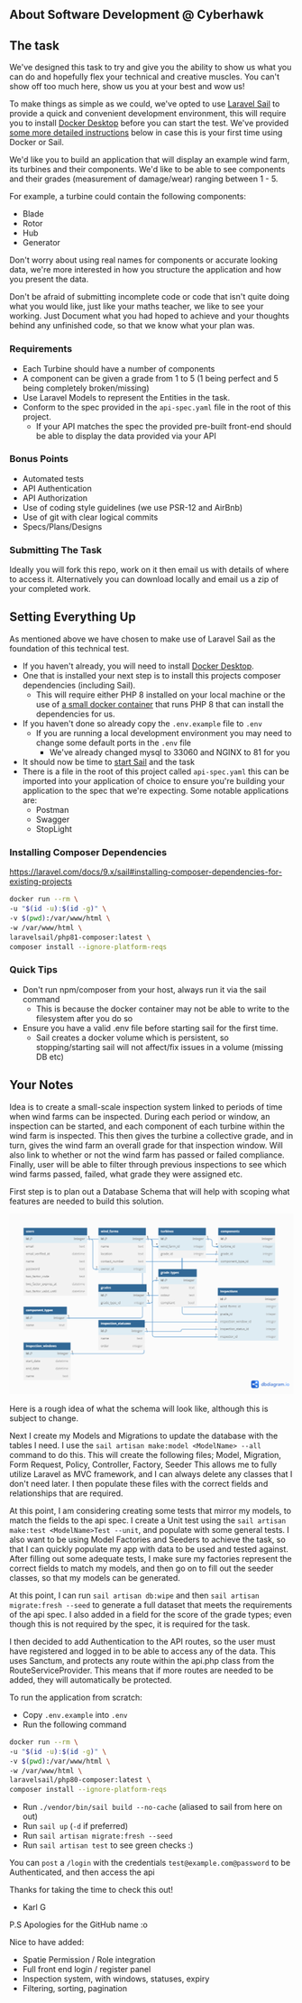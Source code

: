 ## About Software Development @ Cyberhawk


## The task
We've designed this task to try and give you the ability to show us what you can do and hopefully flex your technical and creative muscles. You can't show off too much here, show us you at your best and wow us!

To make things as simple as we could, we've opted to use [Laravel Sail](https://laravel.com/docs/8.x/sail) to provide a quick and convenient development environment, this will require you to install
[Docker Desktop](https://www.docker.com/products/docker-desktop) before you can start the test. We've provided [some more detailed instructions](#setting-everything-up) below in case this is your first time using Docker or Sail.

We'd like you to build an application that will display an example wind farm, its turbines and their components.
We'd like to be able to see components and their grades (measurement of damage/wear) ranging between 1 - 5.

For example, a turbine could contain the following components:
- Blade
- Rotor
- Hub
- Generator

Don't worry about using real names for components or accurate looking data, we're more interested in how you structure the application and how you present the data.

Don't be afraid of submitting incomplete code or code that isn't quite doing what you would like, just like your maths teacher, we like to see your working.
Just Document what you had hoped to achieve and your thoughts behind any unfinished code, so that we know what your plan was.

### Requirements
- Each Turbine should have a number of components
- A component can be given a grade from 1 to 5 (1 being perfect and 5 being completely broken/missing)
- Use Laravel Models to represent the Entities in the task.
- Conform to the spec provided in the `api-spec.yaml` file in the root of this project.
    - If your API matches the spec the provided pre-built front-end should be able to display the data provided via your API

### Bonus Points
- Automated tests
- API Authentication
- API Authorization
- Use of coding style guidelines (we use PSR-12 and AirBnb)
- Use of git with clear logical commits
- Specs/Plans/Designs

### Submitting The Task
Ideally you will fork this repo, work on it then email us with details of where to access it.
Alternatively you can download locally and email us a zip of your completed work.

## Setting Everything Up
As mentioned above we have chosen to make use of Laravel Sail as the foundation of this technical test.
- If you haven't already, you will need to install [Docker Desktop](https://www.docker.com/products/docker-desktop).
- One that is installed your next step is to install this projects composer dependencies (including Sail).
    - This will require either PHP 8 installed on your local machine or the use of [a small docker container](https://laravel.com/docs/8.x/sail#installing-composer-dependencies-for-existing-projects) that runs PHP 8 that can install the dependencies for us.
- If you haven't done so already copy the `.env.example` file to `.env`
    - If you are running a local development environment you may need to change some default ports in the `.env` file
        - We've already changed mysql to 33060 and NGINX to 81 for you
- It should now be time to [start Sail](https://laravel.com/docs/8.x/sail#starting-and-stopping-sail) and the task
- There is a file in the root of this project called `api-spec.yaml` this can be imported into your application of choice to ensure you're building your application to the spec that we're expecting. Some notable applications are:
  - Postman
  - Swagger
  - StopLight


### Installing Composer Dependencies
https://laravel.com/docs/9.x/sail#installing-composer-dependencies-for-existing-projects
```bash
docker run --rm \
-u "$(id -u):$(id -g)" \
-v $(pwd):/var/www/html \
-w /var/www/html \
laravelsail/php81-composer:latest \
composer install --ignore-platform-reqs
```

### Quick Tips
- Don't run npm/composer from your host, always run it via the sail command
  - This is because the docker container may not be able to write to the filesystem after you do so
- Ensure you have a valid .env file before starting sail for the first time.
  - Sail creates a docker volume which is persistent, so stopping/starting sail will not affect/fix issues in a volume (missing DB etc)

## Your Notes

Idea is to create a small-scale inspection system linked to periods of time when wind farms can be inspected.
During each period or window, an inspection can be started, and each component of each turbine within the wind farm is inspected.
This then gives the turbine a collective grade, and in turn, gives the wind farm an overall grade for that inspection window.
Will also link to whether or not the wind farm has passed or failed compliance.
Finally, user will be able to filter through previous inspections to see which wind farms passed, failed, what grade they were assigned etc.

First step is to plan out a Database Schema that will help with scoping what features are needed to build this solution.

![Database Schema](docs/images/Database_Schema.png)

Here is a rough idea of what the schema will look like, although this is subject to change.

Next I create my Models and Migrations to update the database with the tables I need.
I use the `sail artisan make:model <ModelName> --all` command to do this.
This will create the following files; Model, Migration, Form Request, Policy, Controller, Factory, Seeder
This allows me to fully utilize Laravel as MVC framework, and I can always delete any classes that I don't need later.
I then populate these files with the correct fields and relationships that are required.

At this point, I am considering creating some tests that mirror my models, to match the fields to the api spec.
I create a Unit test using the `sail artisan make:test <ModelName>Test --unit`, and populate with some general tests.
I also want to be using Model Factories and Seeders to achieve the task, so that I can quickly populate my app with
data to be used and tested against. After filling out some adequate tests, I make sure my factories represent the
correct fields to match my models, and then go on to fill out the seeder classes, so that my models can be generated.

At this point, I can run `sail artisan db:wipe` and then `sail artisan migrate:fresh --seed` to generate a full
dataset that meets the requirements of the api spec. I also added in a field for the score of the grade types; even
though this is not required by the spec, it is required for the task.

I then decided to add Authentication to the API routes, so the user must have registered and logged in to be able
to access any of the data. This uses Sanctum, and protects any route within the api.php class from the
RouteServiceProvider. This means that if more routes are needed to be added, they will automatically be protected.

To run the application from scratch:

- Copy `.env.example` into `.env`
- Run the following command

```bash
docker run --rm \
-u "$(id -u):$(id -g)" \
-v $(pwd):/var/www/html \
-w /var/www/html \
laravelsail/php80-composer:latest \
composer install --ignore-platform-reqs
```

- Run `./vendor/bin/sail build --no-cache` (aliased to sail from here on out)
- Run `sail up` (`-d` if preferred)
- Run `sail artisan migrate:fresh --seed`
- Run `sail artisan test` to see green checks :)

You can `post` a `/login` with the credentials `test@example.com@password` to be Authenticated, and then access the api

Thanks for taking the time to check this out!
- Karl G

P.S Apologies for the GitHub name :o


Nice to have added:
- Spatie Permission / Role integration
- Full front end login / register panel
- Inspection system, with windows, statuses, expiry
- Filtering, sorting, pagination
